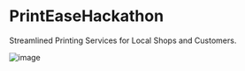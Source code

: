 # PrintEaseHackathon
Streamlined Printing Services for Local Shops and Customers.

![image](https://user-images.githubusercontent.com/104893913/220126111-30e46ac3-9e77-4aaf-a3c0-f2242873c41c.png)
